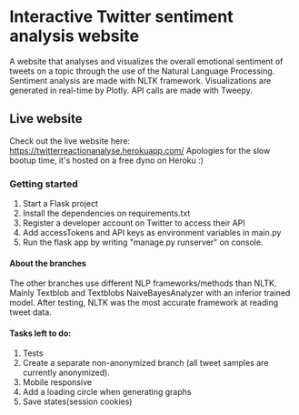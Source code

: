 # Interactive Twitter sentiment analysis website
A website that analyses and visualizes the overall emotional sentiment of tweets on a topic through the use of the Natural Language Processing.
Sentiment analysis are made with NLTK framework. Visualizations are generated in real-time by Plotly. API calls are made with Tweepy.

## Live website
Check out the live website here: https://twitterreactionanalyse.herokuapp.com/
Apologies for the slow bootup time, it's hosted on a free dyno on Heroku :)

### Getting started
1. Start a Flask project
2. Install the dependencies on requirements.txt
3. Register a developer account on Twitter to access their API
4. Add accessTokens and API keys as environment variables in main.py
5. Run the flask app by writing "manage.py runserver" on console.

#### About the branches
The other branches use different NLP frameworks/methods than NLTK. Mainly Textblob and Textblobs NaiveBayesAnalyzer with an inferior trained model.
After testing, NLTK was the most accurate framework at reading tweet data.


#### Tasks left to do:
1. Tests
2. Create a separate non-anonymized branch (all tweet samples are currently anonymized).
3. Mobile responsive
4. Add a loading circle when generating graphs
5. Save states(session cookies)
